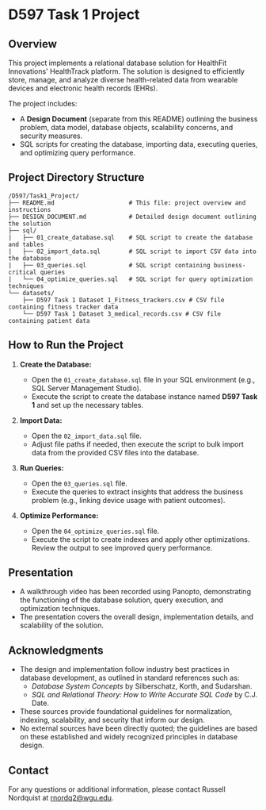 # D597 Task 1 Project

## Overview 
This project implements a relational database solution for HealthFit Innovations' HealthTrack platform. The solution is designed to efficiently store, manage, and analyze diverse health-related data from wearable devices and electronic health records (EHRs).

The project includes:
- A **Design Document** (separate from this README) outlining the business problem, data model, database objects, scalability concerns, and security measures.
- SQL scripts for creating the database, importing data, executing queries, and optimizing query performance.

## Project Directory Structure
~~~
/D597/Task1_Project/
├── README.md                     # This file: project overview and instructions
├── DESIGN_DOCUMENT.md            # Detailed design document outlining the solution
├── sql/
|   ├── 01_create_database.sql    # SQL script to create the database and tables
|   ├── 02_import_data.sql        # SQL script to import CSV data into the database
|   ├── 03_queries.sql            # SQL script containing business-critical queries
|   └── 04_optimize_queries.sql   # SQL script for query optimization techniques
└── datasets/
    ├── D597 Task 1 Dataset 1_Fitness_trackers.csv # CSV file containing fitness tracker data
    └── D597 Task 1 Dataset 3_medical_records.csv # CSV file containing patient data
~~~

## How to Run the Project

1. **Create the Database:**
   - Open the `01_create_database.sql` file in your SQL environment (e.g., SQL Server Management Studio).
   - Execute the script to create the database instance named **D597 Task 1** and set up the necessary tables.

2. **Import Data:**
   - Open the `02_import_data.sql` file.
   - Adjust file paths if needed, then execute the script to bulk import data from the provided CSV files into the database.

3. **Run Queries:**
   - Open the `03_queries.sql` file.
   - Execute the queries to extract insights that address the business problem (e.g., linking device usage with patient outcomes).

4. **Optimize Performance:**
   - Open the `04_optimize_queries.sql` file.
   - Execute the script to create indexes and apply other optimizations. Review the output to see improved query performance.

## Presentation

- A walkthrough video has been recorded using Panopto, demonstrating the functioning of the database solution, query execution, and optimization techniques.
- The presentation covers the overall design, implementation details, and scalability of the solution.

## Acknowledgments

- The design and implementation follow industry best practices in database development, as outlined in standard references such as:
  - *Database System Concepts* by Silberschatz, Korth, and Sudarshan.
  - *SQL and Relational Theory: How to Write Accurate SQL Code* by C.J. Date.
- These sources provide foundational guidelines for normalization, indexing, scalability, and security that inform our design.
- No external sources have been directly quoted; the guidelines are based on these established and widely recognized principles in database design.

## Contact

For any questions or additional information, please contact Russell Nordquist at rnordq2@wgu.edu.
